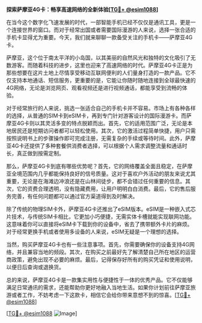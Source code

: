 **探索萨摩亚4G卡：畅享高速网络的全新体验[[TG💪+ @esim1088](https://t.me/s/esim1088)]**

在当今这个数字化飞速发展的时代，一部智能手机已经不仅仅是通讯工具，更是一个连接世界的窗口。而对于经常出国或者需要国际漫游的人来说，选择一张合适的手机卡显得尤为重要。今天，我们就来聊聊一款备受关注的手机卡——萨摩亚4G卡。

萨摩亚，这个位于南太平洋的小岛国，以其美丽的自然风光和独特的文化吸引了无数游客。而随着科技的进步，这里也迎来了高速网络的时代。萨摩亚4G卡正是为那些想要在这片土地上尽情享受移动互联网便利的人们量身打造的一款产品。它不仅支持本地通话、短信服务，更重要的是，它能让你随时随地连接到全球最快速的4G网络，无论是浏览网页、观看视频还是进行视频通话，都能享受到流畅的体验。

对于经常旅行的人来说，挑选一张适合自己的手机卡并不容易。市场上有各种各样的选择，从普通的SIM卡到eSIM卡，再到专门针对游客设计的国际漫游卡。而萨摩亚4G卡则以其灵活多变的特点脱颖而出。首先，它的适用范围广泛，无论是本地居民还是短期访问者都可以轻松使用。其次，它的激活过程简单快捷，用户只需按照说明书上的步骤操作即可完成注册，无需复杂的手续或等待时间。此外，萨摩亚4G卡还提供了多种套餐供消费者选择，可以根据个人需求调整流量和通话时长，真正做到按需定制。

那么，萨摩亚4G卡到底有哪些优势呢？首先，它的网络覆盖全面且稳定，在萨摩亚全境范围内几乎都能保持良好的信号质量。这对于喜欢户外活动的朋友来说尤其重要，无论是在海滩边冲浪还是在山林间徒步，都不会错过任何重要的信息。其次，它的资费合理透明，没有隐藏费用，让用户明明白白消费。最后，它的售后服务完善，有任何问题都可以通过官方渠道得到及时解决。

除了传统的物理SIM卡外，萨摩亚4G卡还推出了eSIM版本。eSIM是一种嵌入式芯片技术，与传统SIM卡相比，它更加小巧便捷，无需实体卡槽就能实现联网功能。这意味着你可以直接将eSIM卡下载到你的设备中，省去了携带额外卡片的麻烦。对于经常更换手机或者使用多设备的人来说，eSIM无疑是一个理想的选择。

当然，购买萨摩亚4G卡也有一些注意事项。首先，你需要确保你的设备支持4G网络，并且兼容当地的频段。其次，在购买之前最好先了解清楚自己所在地区的运营商政策，避免出现不必要的麻烦。最后，记得保存好所有的购买凭证和使用说明，以便日后查询或退换货。

总的来说，萨摩亚4G卡是一款集实用性与便捷性于一体的优秀产品。它不仅能够满足日常通讯的需求，还能帮助你更好地融入当地生活。如果你计划前往萨摩亚旅游或者工作，不妨考虑一下这款卡，相信它会给你带来意想不到的惊喜。[[TG💪+ @esim1088](https://t.me/s/esim1088)]

[[TG💪+ @esim1088](https://t.me/s/esim1088) ![Image](https://i.postimg.cc/4NQfJmqS/Snipaste-2025-05-13-00-14-12.png)]